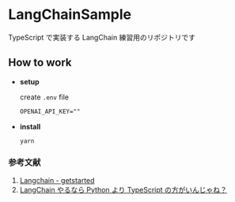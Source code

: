 # LangChainSample

TypeScript で実装する LangChain 練習用のリポジトリです

## How to work

- **setup**

  create `.env` file

  ```txt
  OPENAI_API_KEY=""
  ```

- **install**

  ```bash
  yarn
  ```

### 参考文献

1. [Langchain - getstarted](https://js.langchain.com/v0.1/docs/expression_language/get_started/)
2. [LangChain やるなら Python より TypeScript の方がいんじゃね？](https://zenn.dev/optimisuke/articles/d6dcb852e14c81)
